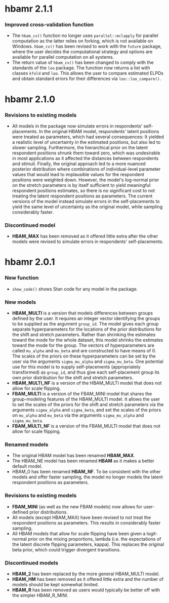 # hbamr 2.1.1

### Improved cross-validation function

-   The `hbam_cv()` function no longer uses `parallel::mclapply` for parallel computation as the latter relies on forking, which is not available on Windows. `hbam_cv()` has been revised to work with the `future` package, where the user decides the computational strategy and options are available for parallel computation on all systems. 
-   The return value of `hbam_cv()` has been changed to comply with the standards of the `loo` package. The function now returns a list with classes `kfold` and `loo`. This allows the user to compare estimated ELPDs and obtain standard errors for their differences via `loo::loo_compare()`. 

# hbamr 2.1.0

### Revisions to existing models

-   All models in the package now simulate errors in respondents' self-placements. In the original HBAM model, respondents' latent positions were treated as parameters, which had several consequences: It yielded a realistic level of uncertainty in the estimated positions, but also led to slower sampling. Furthermore, the hierarchical prior on the latent respondent positions shrunk them toward zero, which was undesirable in most applications as it affected the distances between respondents and stimuli. Finally, the original approach led to a more nuanced posterior distribution where combinations of individual-level parameter values that would lead to implausible values for the respondent positions were weighted down. However, the model's log-normal prior on the stretch parameters is by itself sufficient to yield meaningful respondent positions estimates, so there is no significant cost to not treating the latent respondent positions as parameters. The current versions of the model instead simulate errors in the self-placements to yield the same level of uncertainty as the original model, while sampling considerably faster.

### Discontinued model

-   **HBAM_MAX** has been removed as it offered little extra after the other models were revised to simulate errors in respondents' self-placements.

# hbamr 2.0.1

### New function

-   `show_code()` shows Stan code for any model in the package.

### New models

-   **HBAM_MULTI** is a version that models differences between groups defined by the user. It requires an integer vector identifying the groups to be supplied as the argument `group_id`. The model gives each group separate hyperparameters for the locations of the prior distributions for the shift and stretch parameters. Rather than shrinking the estimates toward the mode for the whole dataset, this model shrinks the estimates toward the mode for the group. The vectors of hyperparameters are called `mu_alpha` and `mu_beta` and are constructed to have means of 0. The scales of the priors on these hyperparameters can be set by the user via the arguments `sigma_mu_alpha` and `sigma_mu_beta`. One potential use for this model is to supply self-placements (appropriately transformed) as `group_id`, and thus give each self-placement group its own prior distribution for the shift and stretch parameters.
-   **HBAM_MULTI_NF** is a version of the HBAM_MULTI model that does not allow for scale flipping.
-   **FBAM_MULTI** is a version of the FBAM_MINI model that shares the group-modeling features of the HBAM_MULTI model. It allows the user to set the scales of the priors for the shift and stretch parameters via the arguments `sigma_alpha` and `sigma_beta`, and set the scales of the priors on `mu_alpha` and `mu_beta` via the arguments `sigma_mu_alpha` and `sigma_mu_beta`.
-   **FBAM_MULTI_NF** is a version of the FBAM_MULTI model that does not allow for scale flipping.

### Renamed models

-   The original HBAM model has been renamed **HBAM_MAX**.
-   The HBAM_NE model has been renamed **HBAM** as it makes a better default model.
-   HBAM_0 has been renamed **HBAM_NF**. To be consistent with the other models and offer faster sampling, the model no longer models the latent respondent positions as parameters.

### Revisions to existing models

-   **FBAM_MINI** (as well as the new FBAM models) now allows for user-defined prior distributions.
-   All models (except HBAM_MAX) have been revised to not treat the respondent positions as parameters. This results in considerably faster sampling.
-   All HBAM models that allow for scale flipping have been given a logit-normal prior on the mixing proportions, lambda (i.e. the expectations of the latent discrete flipping parameters, kappa). This replaces the original beta prior, which could trigger divergent transitions.

### Discontinued models

-   **HBAM_2** has been replaced by the more general HBAM_MULTI model.
-   **HBAM_HM** has been removed as it offered little extra and the number of models should be kept somewhat limited.
-   **HBAM_R** has been removed as users would typically be better off with the simpler HBAM_R_MINI.
